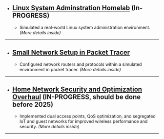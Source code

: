 - ## [Linux System Adminstration Homelab](Linux/README.md) (In-PROGRESS)
  - Simulated a real-world Linux system administration environment. *(More details inside)*

---

- ## [Small Network Setup in Packet Tracer](RoutingPT/README.md)
  - Configured network routers and protocols within a simulated environment in packet tracer. *(More details inside)*
   
---

- ## [Home Network Security and Optimization Overhaul](Home/README.md) (IN-PROGRESS, should be done before 2025)
  - Implemented dual access points, QoS optimization, and segregated IoT and guest networks for improved wireless performance and security. *(More details inside)*

---

